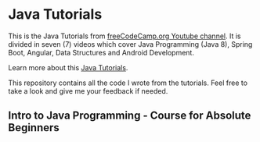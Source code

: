 # Java Tutorials
This is the Java Tutorials from [freeCodeCamp.org Youtube channel][freeCodeCamp_youtube_channel]. It is divided in seven (7) videos which cover Java Programming (Java 8), Spring Boot, Angular, Data Structures and Android Development.

Learn more about this [Java Tutorials][java_tutorials_material].

This repository contains all the code I wrote from the tutorials. Feel free to take a look and give me your feedback if needed.

## Intro to Java Programming - Course for Absolute Beginners

[freeCodeCamp_youtube_channel]: https://www.youtube.com/@freecodecamp

[java_tutorials_material]: https://www.youtube.com/watch?v=GoXwIVyNvX0&list=PLWKjhJtqVAbnRT_hue-3zyiuIYj0OlpyG&pp=iAQB

